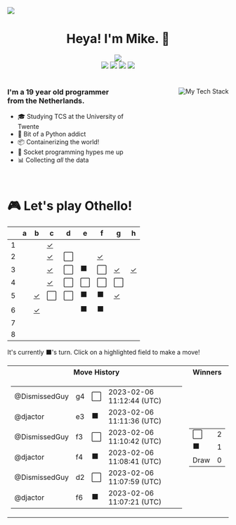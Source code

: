 ![](https://hit.yhype.me/github/profile?user_id=32306794)  <!-- YHYPE hit counter -->
<div align="center">
  <h1>Heya! I'm Mike. 👋</h1>
  
  <img src="https://wakatime.com/badge/user/9555cc8c-3be5-4d08-afde-58be2d556fb0.svg">
  <br>
  <img src="https://img.shields.io/badge/-Wear%20OS-4285F4?style=for-the-badge&logo=wear-os&logoColor=white">
  <img src="https://img.shields.io/badge/Pop!_OS-48B9C7?style=for-the-badge&logo=Pop!_OS&logoColor=white">
  <img src="https://img.shields.io/badge/lineageos-167C80?style=for-the-badge&logo=lineageos&logoColor=white">
  <img src="https://img.shields.io/badge/espressif-E7352C?style=for-the-badge&logo=espressif&logoColor=white">
</div>

<br/>

<div>
  <img align="right" src="https://github-readme-tech-stack.vercel.app/api/cards?title=My%20Favourite%20Technologies&lineHeight=30&lineCount=3&theme=catppuccin_macchiato&hideTitle=true&line1=python,Python,3776AB;nim,Nim,FFE953;javascript,JavaScript,F7DF1E;openjdk,Java,FFFFFF;&line2=podman,Podman,892CA0;nginx,Nginx,009639;linux,Linux,FCC624;wireguard,Wireguard,88171A;&line3=Pop!_OS,Pop!_OS,48B9C7;android,Android,3DDC84;magisk,Magisk,00AF9C;gnome,Gnome,4A86CF;" alt="My Tech Stack" />
  
  <h3 align="left" style="width: 50%">
    I'm a 19 year old programmer from the Netherlands.
  </h3>
  <ul  style="width: 50%">
    <li>🎓️ Studying TCS at the University of Twente</li>
    <li>🐍 Bit of a Python addict</li>
    <li>📦 Containerizing the world!</li>
    <li>🧦 Socket programming hypes me up</li>
    <li>📊 Collecting <i>all</i> the data</li>
  </ul>
</div>

<br>

<div align="left">
  <h1>🎮 Let's play Othello!</h1>
  
<!-- START GAME -->
| |a|b|c|d|e|f|g|h|
|-|-|-|-|-|-|-|-|-|
|1| | |[✓](https://github.com/DismissedGuy/dismissedguy/issues/new?title=Othello%7Cmove%7Cc1)| | | | | |
|2| | |[✓](https://github.com/DismissedGuy/dismissedguy/issues/new?title=Othello%7Cmove%7Cc2)|⬜| |[✓](https://github.com/DismissedGuy/dismissedguy/issues/new?title=Othello%7Cmove%7Cf2)| | |
|3| | |[✓](https://github.com/DismissedGuy/dismissedguy/issues/new?title=Othello%7Cmove%7Cc3)|⬜|⬛|⬜|[✓](https://github.com/DismissedGuy/dismissedguy/issues/new?title=Othello%7Cmove%7Cg3)|[✓](https://github.com/DismissedGuy/dismissedguy/issues/new?title=Othello%7Cmove%7Ch3)|
|4| | |[✓](https://github.com/DismissedGuy/dismissedguy/issues/new?title=Othello%7Cmove%7Cc4)|⬜|⬜|⬜|⬜| |
|5| |[✓](https://github.com/DismissedGuy/dismissedguy/issues/new?title=Othello%7Cmove%7Cb5)|⬜|⬜|⬛|⬛|[✓](https://github.com/DismissedGuy/dismissedguy/issues/new?title=Othello%7Cmove%7Cg5)| |
|6| |[✓](https://github.com/DismissedGuy/dismissedguy/issues/new?title=Othello%7Cmove%7Cb6)| | |⬛|⬛| | |
|7| | | | | | | | |
|8| | | | | | | | |

It's currently ⬛'s turn. Click on a highlighted field to make a move!

<table>
<tr>
<th>Move History</th><th>Winners</th>
</tr><tr>
<td>

<table>
<tr><td>@DismissedGuy</td><td>g4</td><td>⬜</td><td>2023-02-06 11:12:44 (UTC)</td></tr>
<tr><td>@djactor</td><td>e3</td><td>⬛</td><td>2023-02-06 11:11:36 (UTC)</td></tr>
<tr><td>@DismissedGuy</td><td>f3</td><td>⬜</td><td>2023-02-06 11:10:42 (UTC)</td></tr>
<tr><td>@djactor</td><td>f4</td><td>⬛</td><td>2023-02-06 11:08:41 (UTC)</td></tr>
<tr><td>@DismissedGuy</td><td>d2</td><td>⬜</td><td>2023-02-06 11:07:59 (UTC)</td></tr>
<tr><td>@djactor</td><td>f6</td><td>⬛</td><td>2023-02-06 11:07:21 (UTC)</td></tr>
</table>

</td><td>

<table>
<tr><td>⬜</td><td>2</td></tr>
<tr><td>⬛</td><td>1</td></tr>
<tr><td>Draw</td><td>0</td></tr>
</table>

</td>
</tr>
</table>